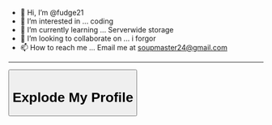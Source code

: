 - 👋 Hi, I’m @fudge21
- 👀 I’m interested in ... coding
- 🌱 I’m currently learning ... Serverwide storage
- 💞️ I’m looking to collaborate on ... i forgor
- 📫 How to reach me ... Email me at soupmaster24@gmail.com
<hr>
<!---
fudge21/fudge21 is a ✨ special ✨ repository because its `README.md` (this file) appears on your GitHub profile.
You can click the Preview link to take a look at your changes.
--->

<button><h1>Explode My Profile</h1></button>
